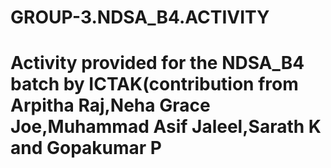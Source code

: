 # GROUP-3.NDSA_B4.ACTIVITY
# Activity provided for the NDSA_B4 batch by ICTAK(contribution from Arpitha Raj,Neha Grace Joe,Muhammad Asif Jaleel,Sarath K and Gopakumar P
